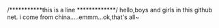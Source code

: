 /***********this is a line *************/
hello,boys and girls in this github net.
i come from china.....emmm...ok,that's all~
